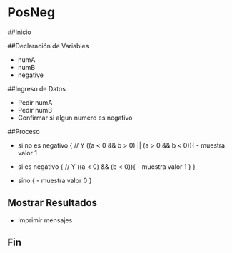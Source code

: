 # PosNeg

##Inicio

##Declaración de Variables

- numA
- numB
- negative

##Ingreso de Datos

- Pedir numA
- Pedir numB
- Confirmar si algun numero es negativo

##Proceso

- si no es negativo {
        // Y ((a < 0 && b > 0) || (a > 0 && b < 0)){
        - muestra valor 1

- si es negativo {
        // Y ((a < 0)  && (b < 0)){
        - muestra valor 1
        }
    }  
- sino {
        - muestra valor 0
    }   

## Mostrar Resultados

- Imprimir mensajes

## Fin